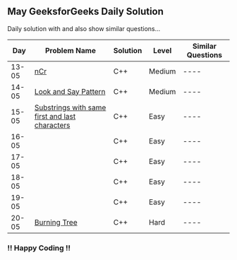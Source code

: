 ## May GeeksforGeeks Daily Solution

Daily solution with and also show similar questions...


| Day | Problem Name      | Solution                | Level   | Similar Questions |
|-----|------------------|---------------------|----------|-----------------------|
| 13-05  | [nCr](https://www.geeksforgeeks.org/problems/ncr1019/1) | C++ | Medium  |----|
| 14-05  | [Look and Say Pattern](https://www.geeksforgeeks.org/problems/decode-the-pattern1138/1) | C++ | Medium  |----|
| 15-05  | [Substrings with same first and last characters](https://www.geeksforgeeks.org/problems/substrings-with-similar-first-and-last-characters3644/1) | C++ | Easy  |----|
| 16-05  |  | C++ | Easy  |----|
| 17-05  |  | C++ | Easy  |----|
| 18-05  |  | C++ | Easy  |----|
| 19-05  |  | C++ | Easy  |----|
| 20-05  | [Burning Tree](https://www.geeksforgeeks.org/problems/substrings-with-similar-first-and-last-characters3644/1) | C++ | Hard  |----|

### !! Happy Coding !!